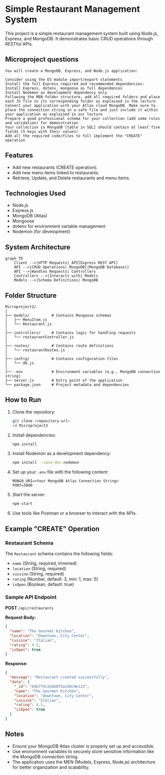 # Simple Restaurant Management System

This project is a simple restaurant management system built using Node.js, Express, and MongoDB. It demonstrates basic CRUD operations through RESTful APIs.

## Microproject questions

```
You will create a MongoDB, Express, and Node.js application:

Consider using the ES module import/export statements
Install the full Express required and recommended dependencies:
Install Express, dotenv, mongoose as full dependences
Install Nodemon as development dependency only
Following the MEN folder structure, add all required folders and place each JS file in its corresponding folder as explained in the lecture
Connect your application with your Atlas cloud MongoDB. Make sure to place the connection string in a safe file and just include it within your application as explained in our lecture
Prepare a good professional schema for your collection (add some rules and validation) for demonstration
Your collection in MongoDB [table in SQL] should contain at least five fields (5 keys with their values)
Add all the required code/files to full implement the "CREATE" operation

```

## Features

- Add new restaurants (CREATE operation).
- Add new menu items linked to restaurants.
- Retrieve, Update, and Delete restaurants and menu items.

## Technologies Used

- Node.js
- Express.js
- MongoDB (Atlas)
- Mongoose
- dotenv for environment variable management
- Nodemon (for development)

## System Architecture

```mermaid
graph TD
    Client -->|HTTP Requests| API[Express REST API]
    API -->|CRUD Operations| MongoDB[(MongoDB Database)]
    API -->|Handles Requests| Controllers
    Controllers -->|Interacts with| Models
    Models -->|Schema Definitions| MongoDB
```

## Folder Structure

```
Microproject2/
│
├── models/          # Contains Mongoose schemas
│   ├── MenuItem.js
│   └── Restaurant.js
│
├── controllers/     # Contains logic for handling requests
│   └── restaurantController.js
│
├── routes/          # Contains route definitions
│   └── restaurantRoutes.js
│
├── config/          # Contains configuration files
│   └── db.js
│
├── .env             # Environment variables (e.g., MongoDB connection string)
├── server.js        # Entry point of the application
└── package.json     # Project metadata and dependencies
```

## How to Run

1. Clone the repository:

   ```bash
   git clone <repository-url>
   cd Microproject2
   ```

2. Install dependencies:

   ```bash
   npm install
   ```

3. Install Nodemon as a development dependency:

   ```bash
   npm install --save-dev nodemon
   ```

4. Set up your `.env` file with the following content:

   ```
   MONGO_URI=<Your MongoDB Atlas Connection String>
   PORT=3000
   ```

5. Start the server:

   ```bash
   npm start
   ```

6. Use tools like Postman or a browser to interact with the APIs.

## Example "CREATE" Operation

### Restaurant Schema

The `Restaurant` schema contains the following fields:

- `name` (String, required, trimmed)
- `location` (String, required)
- `cuisine` (String, required)
- `rating` (Number, default: 3, min: 1, max: 5)
- `isOpen` (Boolean, default: true)

### Sample API Endpoint

**POST** `/api/restaurants`

**Request Body:**

```json
{
  "name": "The Gourmet Kitchen",
  "location": "Downtown, City Center",
  "cuisine": "Italian",
  "rating": 4.5,
  "isOpen": true
}
```

**Response:**

```json
{
  "message": "Restaurant created successfully",
  "data": {
    "_id": "64b7f9c2e4b0f5a1d8c9e123",
    "name": "The Gourmet Kitchen",
    "location": "Downtown, City Center",
    "cuisine": "Italian",
    "rating": 4.5,
    "isOpen": true
  }
}
```

## Notes

- Ensure your MongoDB Atlas cluster is properly set up and accessible.
- Use environment variables to securely store sensitive information like the MongoDB connection string.
- The application uses the MEN (Models, Express, Node.js) architecture for better organization and scalability.

